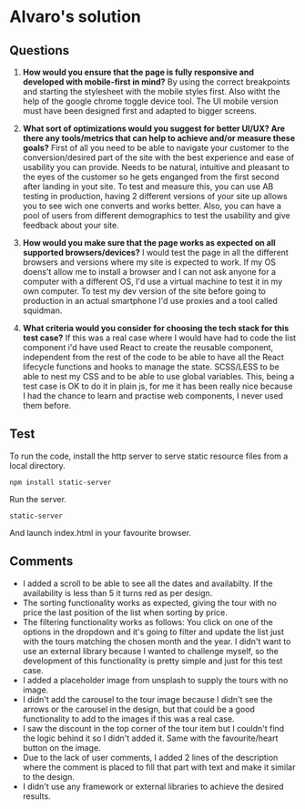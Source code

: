 # Alvaro's solution

## Questions

1. **How would you ensure that the page is fully responsive and developed with mobile-first in mind?**
By using the correct breakpoints and starting the stylesheet with the mobile styles first. Also witht the help of the google chrome toggle device tool. The UI mobile version must have been designed first and adapted to bigger screens.

2. **What sort of optimizations would you suggest for better UI/UX? Are there any tools/metrics that can help to achieve and/or measure these goals?**
First of all you need to be able to navigate your customer to the conversion/desired part of the site with the best experience and ease of usability you can provide. Needs to be natural, intuitive and pleasant to the eyes of the customer so he gets enganged from the first second after landing in yout site. 
To test and measure this, you can use AB testing in production, having 2 different versions of your site up allows you to see wich one converts and works better. 
Also, you can have a pool of users from different demographics to test the usability and give feedback about your site.

3. **How would you make sure that the page works as expected on all supported browsers/devices?**
I would test the page in all the different browsers and versions where my site is expected to work. If my OS doens't allow me to install a browser and I can not ask anyone for a computer with a different OS, I'd use a virtual machine to test it in my own computer.
To test my dev version of the site before going to production in an actual smartphone I'd use proxies and a tool called squidman.

4. **What criteria would you consider for choosing the tech stack for this test case?**
If this was a real case where I would have had to code the list component i'd have used React to create the reusable component, independent from the rest of the code to be able to have all the React lifecycle functions and hooks to manage the state. SCSS/LESS to be able to nest my CSS and to be able to use global variables.
This, being a test case is OK to do it in plain js, for me it has been really nice because I had the chance to learn and practise web components, I never used them before.

## Test
To run the code, install the http server to serve static resource files from a local directory.
```
npm install static-server
```

Run the server.
```
static-server
```

And launch index.html in your favourite browser.

## Comments
- I added a scroll to be able to see all the dates and availabilty. If the availability is less than 5 it turns red as per design.
- The sorting functionality works as expected, giving the tour with no price the last position of the list when sorting by price.
- The filtering functionality works as follows: You click on one of the options in the dropdown and it's going to filter and update the list just with the tours matching the chosen month and the year. I didn't want to use an external library because I wanted to challenge myself, so the development of this functionality is pretty simple and just for this test case.
- I added a placeholder image from unsplash to supply the tours with no image.
- I didn't add the carousel to the tour image because I didn't see the arrows or the carousel in the design, but that could be a good functionality to add to the images if this was a real case.
- I saw the discount in the top corner of the tour item but I couldn't find the logic behind it so I didn't added it. Same with the favourite/heart button on the image.
- Due to the lack of user comments, I added 2 lines of the description where the comment is placed to fill that part with text and make it similar to the design.
- I didn't use any framework or external libraries to achieve the desired results.
